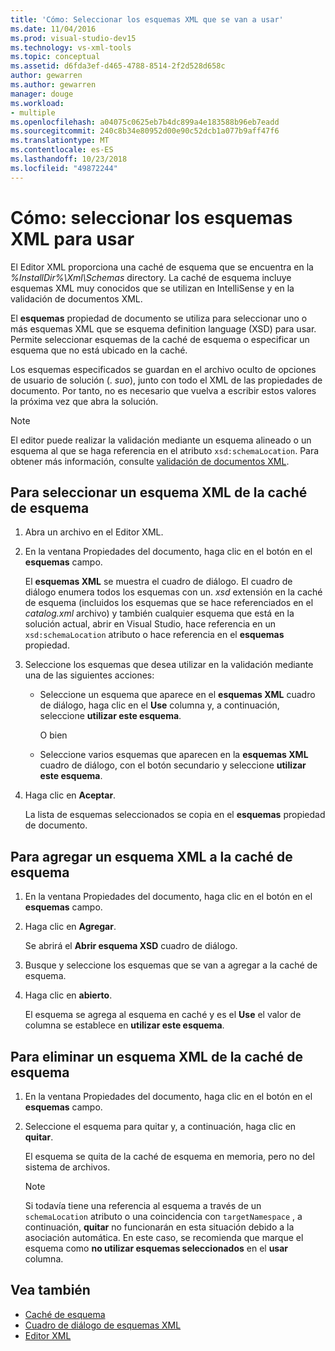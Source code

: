 ```yaml
---
title: 'Cómo: Seleccionar los esquemas XML que se van a usar'
ms.date: 11/04/2016
ms.prod: visual-studio-dev15
ms.technology: vs-xml-tools
ms.topic: conceptual
ms.assetid: d6fda3ef-d465-4788-8514-2f2d528d658c
author: gewarren
ms.author: gewarren
manager: douge
ms.workload:
- multiple
ms.openlocfilehash: a04075c0625eb7b4dc899a4e183588b96eb7eadd
ms.sourcegitcommit: 240c8b34e80952d00e90c52dcb1a077b9aff47f6
ms.translationtype: MT
ms.contentlocale: es-ES
ms.lasthandoff: 10/23/2018
ms.locfileid: "49872244"
---
```

# <a name="how-to-select-the-xml-schemas-to-use"></a>Cómo: seleccionar los esquemas XML para usar

El Editor XML proporciona una caché de esquema que se encuentra en la *%InstallDir%\Xml\Schemas* directory. La caché de esquema incluye esquemas XML muy conocidos que se utilizan en IntelliSense y en la validación de documentos XML.

El **esquemas** propiedad de documento se utiliza para seleccionar uno o más esquemas XML que se esquema definition language (XSD) para usar. Permite seleccionar esquemas de la caché de esquema o especificar un esquema que no está ubicado en la caché.

Los esquemas especificados se guardan en el archivo oculto de opciones de usuario de solución (. *suo*), junto con todo el XML de las propiedades de documento. Por tanto, no es necesario que vuelva a escribir estos valores la próxima vez que abra la solución.

> [!NOTE]
> El editor puede realizar la validación mediante un esquema alineado o un esquema al que se haga referencia en el atributo `xsd:schemaLocation`. Para obtener más información, consulte [validación de documentos XML](../xml-tools/xml-document-validation.md).

## <a name="to-select-an-xml-schema-from-the-schema-cache"></a>Para seleccionar un esquema XML de la caché de esquema

1. Abra un archivo en el Editor XML.

2. En la ventana Propiedades del documento, haga clic en el botón en el **esquemas** campo.

    El **esquemas XML** se muestra el cuadro de diálogo. El cuadro de diálogo enumera todos los esquemas con un. *xsd* extensión en la caché de esquema (incluidos los esquemas que se hace referenciados en el *catalog.xml* archivo) y también cualquier esquema que está en la solución actual, abrir en Visual Studio, hace referencia en un `xsd:schemaLocation` atributo o hace referencia en el **esquemas** propiedad.

3. Seleccione los esquemas que desea utilizar en la validación mediante una de las siguientes acciones:

   - Seleccione un esquema que aparece en el **esquemas XML** cuadro de diálogo, haga clic en el **Use** columna y, a continuación, seleccione **utilizar este esquema**.

     O bien

   - Seleccione varios esquemas que aparecen en la **esquemas XML** cuadro de diálogo, con el botón secundario y seleccione **utilizar este esquema**.

4. Haga clic en **Aceptar**.

    La lista de esquemas seleccionados se copia en el **esquemas** propiedad de documento.

## <a name="to-add-an-xml-schema-to-the-schema-cache"></a>Para agregar un esquema XML a la caché de esquema

1.  En la ventana Propiedades del documento, haga clic en el botón en el **esquemas** campo.

2.  Haga clic en **Agregar**.

     Se abrirá el **Abrir esquema XSD** cuadro de diálogo.

3.  Busque y seleccione los esquemas que se van a agregar a la caché de esquema.

4.  Haga clic en **abierto**.

     El esquema se agrega al esquema en caché y es el **Use** el valor de columna se establece en **utilizar este esquema**.

## <a name="to-delete-an-xml-schema-from-the-schema-cache"></a>Para eliminar un esquema XML de la caché de esquema

1.  En la ventana Propiedades del documento, haga clic en el botón en el **esquemas** campo.

2.  Seleccione el esquema para quitar y, a continuación, haga clic en **quitar**.

     El esquema se quita de la caché de esquema en memoria, pero no del sistema de archivos.

    > [!NOTE]
    > Si todavía tiene una referencia al esquema a través de un `schemaLocation` atributo o una coincidencia con `targetNamespace` , a continuación, **quitar** no funcionarán en esta situación debido a la asociación automática. En este caso, se recomienda que marque el esquema como **no utilizar esquemas seleccionados** en el **usar** columna.

## <a name="see-also"></a>Vea también

- [Caché de esquema](../xml-tools/schema-cache.md)
- [Cuadro de diálogo de esquemas XML](../xml-tools/xml-schemas-dialog-box.md)
- [Editor XML](../xml-tools/xml-editor.md)